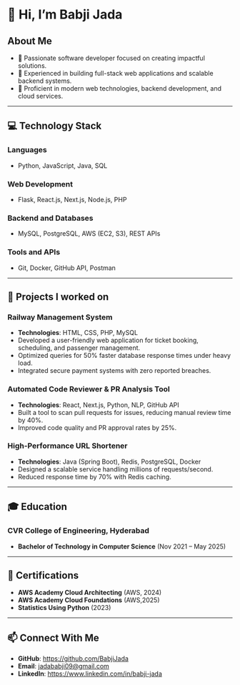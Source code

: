 # 👋 Hi, I’m Babji Jada

## About Me

- 🌟 Passionate software developer focused on creating impactful solutions.
- 🚀 Experienced in building full-stack web applications and scalable backend systems.
- 💼 Proficient in modern web technologies, backend development, and cloud services.

---

## 💻 Technology Stack

### Languages 


- Python, JavaScript, Java, SQL 

### Web Development                                                                                    
- Flask, React.js, Next.js, Node.js, PHP

### Backend and Databases

- MySQL, PostgreSQL, AWS (EC2, S3), REST APIs

### Tools and APIs

- Git, Docker, GitHub API, Postman

---

## 🚉 Projects I worked on

### Railway Management System

- **Technologies**: HTML, CSS, PHP, MySQL
- Developed a user-friendly web application for ticket booking, scheduling, and passenger management.
- Optimized queries for 50% faster database response times under heavy load.
- Integrated secure payment systems with zero reported breaches.

### Automated Code Reviewer & PR Analysis Tool

- **Technologies**: React, Next.js, Python, NLP, GitHub API
- Built a tool to scan pull requests for issues, reducing manual review time by 40%.
- Improved code quality and PR approval rates by 25%.

### High-Performance URL Shortener

- **Technologies**: Java (Spring Boot), Redis, PostgreSQL, Docker
- Designed a scalable service handling millions of requests/second.
- Reduced response time by 70% with Redis caching.

---

## 🎓 Education

### CVR College of Engineering, Hyderabad

- **Bachelor of Technology in Computer Science** (Nov 2021 – May 2025)

---

## 📜 Certifications

- **AWS Academy Cloud Architecting** (AWS, 2024)
- **AWS Academy Cloud Foundations** (AWS,2025)
- **Statistics Using Python** (2023)

---

## 📫 Connect With Me

- **GitHub**: https://github.com/BabjiJada
- **Email**: jadababji09@gmail.com
- **LinkedIn**: https://www.linkedin.com/in/babji-jada
